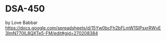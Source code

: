 # DSA-450
by Love Babbar
https://docs.google.com/spreadsheets/d/15Yw0bcFh2bFLmW1SIPsxrRWvE3lmN770lL8QXTe5-FM/edit#gid=270208384
